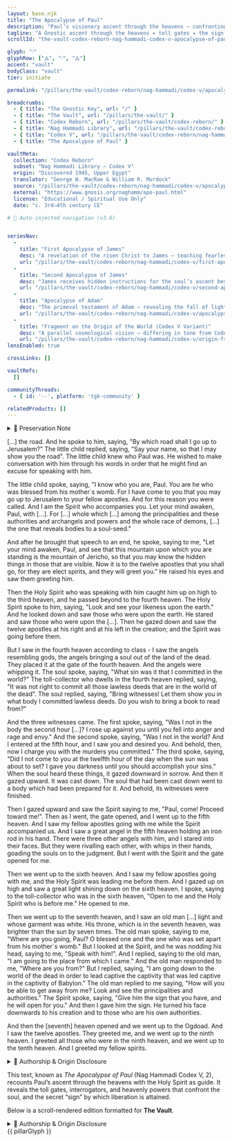 ```yaml
---
layout: base.njk
title: "The Apocalypse of Paul"
description: "Paul’s visionary ascent through the heavens — confronting the toll gates, interrogators, and cosmic rulers, revealing the soul’s liberation through divine knowledge."
tagline: "A Gnostic ascent through the heavens ✦ toll gates ✦ the sign of freedom"
scrollId: "the-vault-codex-reborn-nag-hammadi-codex-v-apocalypse-of-paul"

glyph: "🕯"
glyphRow: ["🜂", "🕯", "🜂"]
accent: "vault"
bodyClass: "vault"
tier: initiate

permalink: "/pillars/the-vault/codex-reborn/nag-hammadi/codex-v/apocalypse-of-paul/index.html"

breadcrumbs:
  - { title: "The Gnostic Key", url: "/" }
  - { title: "The Vault", url: "/pillars/the-vault/" }
  - { title: "Codex Reborn", url: "/pillars/the-vault/codex-reborn/" }
  - { title: "Nag Hammadi Library", url: "/pillars/the-vault/codex-reborn/nag-hammadi/" }
  - { title: "Codex V", url: "/pillars/the-vault/codex-reborn/nag-hammadi/codex-v/" }
  - { title: "The Apocalypse of Paul" }

vaultMeta:
  collection: "Codex Reborn"
  subset: "Nag Hammadi Library – Codex V"
  origin: "Discovered 1945, Upper Egypt"
  translator: "George W. MacRae & William R. Murdock"
  source: "/pillars/the-vault/codex-reborn/nag-hammadi/codex-v/apocalypse-of-paul/"
  external: "https://www.gnosis.org/naghamm/apo-paul.html"
  license: "Educational / Spiritual Use Only"
  date: "c. 3rd–4th century CE"

# 🔗 Auto-injected navigation (v3.6)


seriesNav:
  -
    title: "First Apocalypse of James"
    desc: "A revelation of the risen Christ to James — teaching fearlessness before the Archons and the mysteries of deliverance."
    url: "/pillars/the-vault/codex-reborn/nag-hammadi/codex-v/first-apocalypse-of-james/"
  -
    title: "Second Apocalypse of James"
    desc: "James receives hidden instructions for the soul’s ascent beyond the rulers of the world — the secret passwords of deliverance."
    url: "/pillars/the-vault/codex-reborn/nag-hammadi/codex-v/second-apocalypse-of-james/"
  -
    title: "Apocalypse of Adam"
    desc: "The primeval testament of Adam — revealing the fall of light and prophecy of redemption."
    url: "/pillars/the-vault/codex-reborn/nag-hammadi/codex-v/apocalypse-of-adam/"
  -
    title: "Fragment on the Origin of the World (Codex V Variant)"
    desc: "A parallel cosmological vision — differing in tone from Codex II yet sharing the same divine drama."
    url: "/pillars/the-vault/codex-reborn/nag-hammadi/codex-v/origin-fragment/"
lensEnabled: true

crossLinks: []

vaultRefs:
  []

communityThreads:
  - { id: '--', platform: 'tgk-community' }

relatedProducts: []
---
```



<main class="main-content">
  <section class="content-container">

  <details class="disclaimer-box">
  <summary><span class="disclaimer-heading">📖 Preservation Note</span></summary>
  <p>
    This text, known as <em>The Apocalypse of Paul</em> (Nag Hammadi Codex V, 2),
    recounts Paul’s ascent through the heavens with the Holy Spirit as guide.
    It reveals the toll gates, interrogators, and heavenly powers that confront the soul,
    and the secret “sign” by which liberation is attained.
  </p>

  <p>
    Below is a scroll-rendered edition formatted for <strong>The Vault</strong>.
  </p>
</details>

<section class="section-block">

  <p>[...] the road. And he spoke to him, saying, "By which road shall I go up to Jerusalem?" The little child replied, saying, "Say your name, so that I may show you the road". The little child knew who Paul was. He wished to make conversation with him through his words in order that he might find an excuse for speaking with him.</p>

  <p>The little child spoke, saying, "I know who you are, Paul. You are he who was blessed from his mother`s womb. For I have come to you that you may go up to Jerusalem to your fellow apostles. And for this reason you were called. And I am the Spirit who accompanies you. Let your mind awaken, Paul, with [...]. For [...] whole which [...] among the principalities and these authorities and archangels and powers and the whole race of demons, [...] the one that reveals bodies to a soul-seed."</p>

  <p>And after he brought that speech to an end, he spoke, saying to me, "Let your mind awaken, Paul, and see that this mountain upon which you are standing is the mountain of Jericho, so that you may know the hidden things in those that are visible. Now it is to the twelve apostles that you shall go, for they are elect spirits, and they will greet you." He raised his eyes and saw them greeting him.</p>

  <p>Then the Holy Spirit who was speaking with him caught him up on high to the third heaven, and he passed beyond to the fourth heaven. The Holy Spirit spoke to him, saying, "Look and see your likeness upon the earth." And he looked down and saw those who were upon the earth. He stared and saw those who were upon the [...]. Then he gazed down and saw the twelve apostles at his right and at his left in the creation; and the Spirit was going before them.

  <p>But I saw in the fourth heaven according to class - I saw the angels resembling gods, the angels bringing a soul out of the land of the dead. They placed it at the gate of the fourth heaven. And the angels were whipping it. The soul spoke, saying, "What sin was it that I committed in the world?" The toll-collector who dwells in the fourth heaven replied, saying, "It was not right to commit all those lawless deeds that are in the world of the dead". The soul replied, saying, "Bring witnesses! Let them show you in what body I committed lawless deeds. Do you wish to bring a book to read from?"</p>

  <p>And the three witnesses came. The first spoke, saying, "Was I not in the body the second hour [...]? I rose up against you until you fell into anger and rage and envy." And the second spoke, saying, "Was I not in the world? And I entered at the fifth hour, and I saw you and desired you. And behold, then, now I charge you with the murders you committed." The third spoke, saying, "Did I not come to you at the twelfth hour of the day when the sun was about to set? I gave you darkness until you should accomplish your sins." When the soul heard these things, it gazed downward in sorrow. And then it gazed upward. It was cast down. The soul that had been cast down went to a body which had been prepared for it. And behold, its witnesses were finished.</p>

  <p>Then I gazed upward and saw the Spirit saying to me, "Paul, come! Proceed toward me!". Then as I went, the gate opened, and I went up to the fifth heaven. And I saw my fellow apostles going with me while the Spirit accompanied us. And I saw a great angel in the fifth heaven holding an iron rod in his hand. There were three other angels with him, and I stared into their faces. But they were rivalling each other, with whips in their hands, goading the souls on to the judgment. But I went with the Spirit and the gate opened for me.</p>

  <p>Then we went up to the sixth heaven. And I saw my fellow apostles going with me, and the Holy Spirit was leading me before them. And I gazed up on high and saw a great light shining down on the sixth heaven. I spoke, saying to the toll-collector who was in the sixth heaven, "Open to me and the Holy Spirit who is before me." He opened to me.</p>

  <p>Then we went up to the seventh heaven, and I saw an old man [...] light and whose garment was white. His throne, which is in the seventh heaven, was brighter than the sun by seven times. The old man spoke, saying to me, "Where are you going, Paul? O blessed one and the one who was set apart from his mother`s womb." But I looked at the Spirit, and he was nodding his head, saying to me, "Speak with him!". And I replied, saying to the old man, "I am going to the place from which I came." And the old man responded to me, "Where are you from?" But I replied, saying, "I am going down to the world of the dead in order to lead captive the captivity that was led captive in the captivity of Babylon." The old man replied to me saying, "How will you be able to get away from me? Look and see the principalities and authorities." The Spirit spoke, saying, "Give him the sign that you have, and he will open for you." And then I gave him the sign. He turned his face downwards to his creation and to those who are his own authorities.</p>

  <p>And then the [seventh] heaven opened and we went up to the Ogdoad. And I saw the twelve apostles. They greeted me, and we went up to the ninth heaven. I greeted all those who were in the ninth heaven, and we went up to the tenth heaven. And I greeted my fellow spirits.</p>

  <!-- ⚠️ Authorship & Origin Note -->
  <details class="disclaimer-box">
    <summary><span class="disclaimer-heading">📢 Authorship & Origin Disclosure</span></summary>
    <p>
      Translation © <strong>George W. MacRae</strong> &amp; <strong>William R. Murdock</strong>.
      Presented by permission through <em>The Gnostic Society Library</em> as part of the
      <strong>Nag Hammadi Collection</strong>.<br>
      This edition is reproduced for <strong>educational and spiritual purposes</strong> under fair use.
      All rights remain with the translators and publisher.
    </p>
    <p>
      Original source:
      <a href="https://www.gnosis.org/naghamm/apo-paul.html" target="_blank" rel="noopener noreferrer">
        gnosis.org – The Apocalypse of Paul
      </a>
    </p>
  </details>

  <p>
    This text, known as <em>The Apocalypse of Paul</em> (Nag Hammadi Codex V, 2),
    recounts Paul’s ascent through the heavens with the Holy Spirit as guide.
    It reveals the toll gates, interrogators, and heavenly powers that confront the soul,
    and the secret “sign” by which liberation is attained.
  </p>

  <p>
    Below is a scroll-rendered edition formatted for <strong>The Vault</strong>.
  </p>
  </section>

<!-- ⚠️ Authorship & Origin Note -->
<details class="disclaimer-box">
  <summary>
    <span class="disclaimer-heading">📢 Authorship & Origin Disclosure</span>
  </summary>

  <p>
    Translation © <strong>George W. MacRae</strong> and <strong>William R. Murdock</strong>.  
    Prepared by members of the <strong>Coptic Gnostic Library Project</strong>  
    at the <em>Institute for Antiquity and Christianity, Claremont Graduate School</em>.
  </p>

  <p>
    The Coptic Gnostic Library Project was supported by <strong>UNESCO</strong>,  
    the <strong>National Endowment for the Humanities</strong>, and other institutions.  
    <strong>E. J. Brill</strong> has asserted copyright on texts published under the Project.
  </p>

  <p>
    This version has been <strong>edited, formatted, and adapted</strong>  
    for presentation in <strong>The Gnostic Society Library</strong> and  
    <strong>The Gnostic Key / Codex Reborn</strong> for educational and spiritual use under fair use.  
    All rights remain with the translators and original publishers.
  </p>

  <p>
    Original source:  
    <a href="https://www.gnosis.org/naghamm/ascp.html" target="_blank" rel="noopener noreferrer">
      gnosis.org – The Apocalypse of Paul
    </a>
  </p>
</details>
</section>

  <div class="gnostic-divider">
    <span class="divider-symbol pillar-glyph spin glow" aria-hidden="true">{{ pillarGlyph }}</span>
  </div>

  </section>
</main>



















